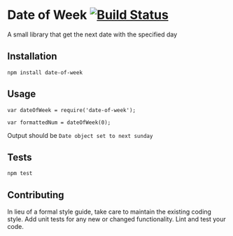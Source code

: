 Date of Week [![Build Status](https://travis-ci.org/andham97/date-of-week.svg?branch=master)](https://travis-ci.org/andham97/date-of-week)
=========

A small library that get the next date with the specified day

## Installation

  `npm install date-of-week`

## Usage

    var dateOfWeek = require('date-of-week');

    var formattedNum = dateOfWeek(0);


  Output should be `Date object set to next sunday`


## Tests

  `npm test`

## Contributing

In lieu of a formal style guide, take care to maintain the existing coding style. Add unit tests for any new or changed functionality. Lint and test your code.